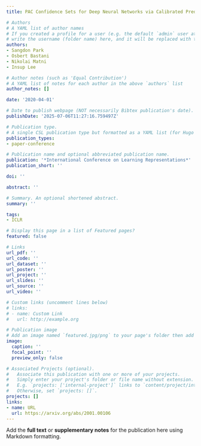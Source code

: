 ```yaml
---
title: PAC Confidence Sets for Deep Neural Networks via Calibrated Prediction

# Authors
# A YAML list of author names
# If you created a profile for a user (e.g. the default `admin` user at `content/authors/admin/`), 
# write the username (folder name) here, and it will be replaced with their full name and linked to their profile.
authors:
- Sangdon Park
- Osbert Bastani
- Nikolai Matni
- Insup Lee

# Author notes (such as 'Equal Contribution')
# A YAML list of notes for each author in the above `authors` list
author_notes: []

date: '2020-04-01'

# Date to publish webpage (NOT necessarily Bibtex publication's date).
publishDate: '2025-07-06T11:27:16.759497Z'

# Publication type.
# A single CSL publication type but formatted as a YAML list (for Hugo requirements).
publication_types:
- paper-conference

# Publication name and optional abbreviated publication name.
publication: '*International Conference on Learning Representations*'
publication_short: ''

doi: ''

abstract: ''

# Summary. An optional shortened abstract.
summary: ''

tags:
- ICLR

# Display this page in a list of Featured pages?
featured: false

# Links
url_pdf: ''
url_code: ''
url_dataset: ''
url_poster: ''
url_project: ''
url_slides: ''
url_source: ''
url_video: ''

# Custom links (uncomment lines below)
# links:
# - name: Custom Link
#   url: http://example.org

# Publication image
# Add an image named `featured.jpg/png` to your page's folder then add a caption below.
image:
  caption: ''
  focal_point: ''
  preview_only: false

# Associated Projects (optional).
#   Associate this publication with one or more of your projects.
#   Simply enter your project's folder or file name without extension.
#   E.g. `projects: ['internal-project']` links to `content/project/internal-project/index.md`.
#   Otherwise, set `projects: []`.
projects: []
links:
- name: URL
  url: https://arxiv.org/abs/2001.00106
---
```


Add the **full text** or **supplementary notes** for the publication here using Markdown formatting.

